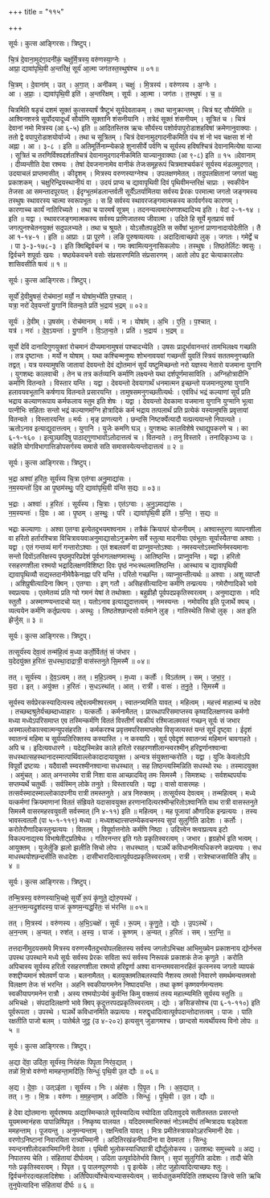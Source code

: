 +++
title = "११५"

+++


सूर्यः। कुत्स आङ्गिरसः। त्रिष्टुप्।

चि॒त्रं दे॒वाना॒मुद॑गा॒दनी॑कं॒ चक्षु॑र्मि॒त्रस्य॒ वरु॑णस्या॒ग्नेः ।  
आप्रा॒ द्यावा॑पृथि॒वी अ॒न्तरि॑क्षं॒ सूर्य॑ आ॒त्मा जग॑तस्त॒स्थुष॑श्च ॥ ०१॥

चि॒त्रम् । दे॒वाना॑म् । उत् । अ॒गा॒त् । अनी॑कम् । चक्षुः॑ । मि॒त्रस्य॑ । वरु॑णस्य । अ॒ग्नेः ।  
आ । अ॒प्राः॒ । द्यावा॑पृथि॒वी इति॑ । अ॒न्तरि॑क्षम् । सूर्यः॑ । आ॒त्मा । जग॑तः । त॒स्थुषः॑ । च॒ ॥

चित्रमिति षडृचं दशमं सूक्तं कुत्सस्यार्षं त्रैष्टुभं सूर्यदेवताकम् । तथा चानुक्रान्तम् । चित्रं षट् सौर्यमिति ॥ आश्विनशस्त्रे सूर्योदयादूर्ध्वं सौर्याणि सूक्तानि शंसनीयानि । तत्रेदं सूक्तं शंसनीयम् । सूत्रितं च । चित्रं देवानां नमो मित्रस्य (आ ६-५) इति ॥ आदितस्तिस्र ऋचः सौर्यस्य पशोर्वपापुरोडाशहविषां क्रमेणानुवाक्याः । ततो द्वे वपापुरोडाशयोर्याज्ये । तथा च सूत्रितम् । चित्रं देवानामुदगादनीकमिति पंच शं नो भव चक्षसा शं नो अह्ना । आ । ३-८ । इति ॥ अतिमूर्तिनाम्न्येकाहे शुनासीर्ये पर्वणि च सूर्यस्य हविषश्चित्रं देवानामित्येषा याज्या । सूत्रितं च तरणिर्विश्वदर्शतश्चित्रं देवानामुदगादनीकमिति याज्यानुवाक्याः (आ ९-८) इति ॥ १५ ॥देवानाम् । दीव्यन्तीति देवा रश्मयः । तेषां देवजनानामेव वानीकं तेजःसमूहरूपं चित्रमाश्चर्यकरं सूर्यस्य मंडलमुदगात् । उदयाचलं प्राप्तमासीत् । कीदृशम् । मित्रस्य वरुणस्याग्नेश्च । उपलक्षणमेतत् । तदुपलक्षितानां जगतां चक्षुः प्रकाशकम् । चक्षुरिन्द्रियस्थानीयं वा । उदयं प्राप्य च द्यावापृथिवी दिवं पृथिवीमन्तरिक्षं चाप्राः । स्वकीयेन तेजसा आ समन्तादपूरयत् । ईदृग्भूतमंडलान्तर्वती सूर्येंऽतर्यामितया सर्वस्य प्रेरकः परमात्मा जगतो जङ्गमस्य तस्थुषः स्थावरस्य चात्मा स्वरूपभूतः । स हि सर्वस्य स्थावरजङ्गमात्मकस्य कार्यवर्गस्य कारणम् । कारणाच्च कार्यं नातिरिच्यते । तथा च पारमर्षं सूत्रम् । तदनन्यत्वमारंभणशब्दादिभ्य इति । वेदां २-१-१४ । इति ॥ यद्वा । स्थावरजङ्गमात्मकस्य सर्वस्य प्राणिजातस्य जीवात्मा । उदिते हि सूर्ये मृतप्रायं सर्वं जगत्पुनश्चेतनयुक्तं सदुपलभ्यते । तथा च श्रूयते । योऽसौतपन्नुदेति स सर्वेषां भूतानां प्राणानादायोदेतीति । तै आ १-१४-१ । इति ॥ आप्राः । प्रा पूरणे । लङि पुरुषव्यत्ययः । अदादित्वाच्छपो लुक् । जगतः । गमेर्द्वे च । पा ३-३-१७८-३ । इति क्विब्द्विर्वचनं च । गमः क्वामित्यनुनासिकलोपः । तस्थुषः । तिष्ठतेर्लिटः क्वसुः । द्विर्वचने शपूर्वाः खयः । षष्ठ्येकवचने वसोः संप्रसारणमिति संप्रसारणम् । आतो लोप इट चेत्याकारलोपः शासिवसीति षत्वं ॥ १ ॥

सूर्यः। कुत्स आङ्गिरसः। त्रिष्टुप्।

सूर्यो॑ दे॒वीमु॒षसं॒ रोच॑मानां॒ मर्यो॒ न योषा॑म॒भ्ये॑ति प॒श्चात् ।  
यत्रा॒ नरो॑ देव॒यन्तो॑ यु॒गानि॑ वितन्व॒ते प्रति॑ भ॒द्राय॑ भ॒द्रम् ॥ ०२॥

सूर्यः॑ । दे॒वीम् । उ॒षस॑म् । रोच॑मानाम् । मर्यः॑ । न । योषा॑म् । अ॒भि । ए॒ति॒ । प॒श्चात् ।  
यत्र॑ । नरः॑ । दे॒व॒ऽयन्तः॑ । यु॒गानि॑ । वि॒ऽत॒न्व॒ते । प्रति॑ । भ॒द्राय॑ । भ॒द्रम् ॥

सूर्यो देविं दानादिगुणयुक्तां रोचमानं दीप्यमानामुषसं पश्चादभ्येति । उषसः प्रादुर्भावानन्तरं तामभिलक्ष्य गच्छति । तत्र दृष्टान्तः । मर्यो न योषाम् । यथा कश्चिन्मनुष्यः शोभनावयवां गच्छन्तीं युवतिं स्त्रियं सततमनुगच्छति तद्वत् । यत्र यस्यामुषसि जातायां देवयन्तो देवं द्योतमानं सूर्यं यष्टुमिच्छन्तो नरो यज्ञस्य नेतारो यजमाना युगानि । युगशब्दः कालवाची । तेन च तत्र कर्तव्यानि कर्माणि लक्ष्यन्ते यथा दर्शपूर्णमासाविति । अग्निहोत्रादीनि कर्माणि वितन्वते । विस्तार यन्ति । यद्वा । देवयन्तो देवयागार्थं धनमात्मन इच्छन्तो यजमानपुरुषा युगानि हलावयवभूतानि कर्षणाय वितन्वते प्रसारयन्ति । तामुषसमनुगच्छतीत्यर्थः । एवंविधं भद्रं कल्याणां सूर्यं प्रति भद्राय कल्याणरूपाय कर्मफलाय स्तुम इति शेषः । यद्वा । देवयन्तो देवकामा यजमाना युगानि युग्मानि भूत्वा पत्नीभिः सहिताः सन्तो भद्रं कल्याणमग्नि होत्रादिकं कर्म भद्राय तत्पलार्थं प्रति प्रत्येकं यस्यामुषसि प्रवृत्तायां वितन्वते । विस्तारयन्ति ॥ मर्यः । मृङ् प्राणत्यागे । छन्दसि निष्टर्क्येत्यादौ यत्प्रत्ययान्तो निपात्यते । ऋतोऽनाव इत्याद्युदात्तत्वम् । युगानि । युजेः कमणि घञ् । युगशब्दः कालविशेषे रथाद्युपकरणे च । का ६-१-१६० । इत्युञ्छादिषु पाठाद्गुणाभावोंऽतोदात्तत्वं च । वितन्वते । तनु विस्तारे । तनादिकृञ्भ्य उः । सहेति योगविभागात्तिङोपसर्गस्य समासे सति समासस्येत्यन्तोदात्तत्वं ॥ २ ॥

सूर्यः। कुत्स आङ्गिरसः। त्रिष्टुप्।

भ॒द्रा अश्वा॑ ह॒रितः॒ सूर्य॑स्य चि॒त्रा एत॑ग्वा अनु॒माद्या॑सः ।  
न॒म॒स्यन्तो॑ दि॒व आ पृ॒ष्ठम॑स्थुः॒ परि॒ द्यावा॑पृथि॒वी य॑न्ति स॒द्यः ॥ ०३॥

भ॒द्राः । अश्वाः॑ । ह॒रितः॑ । सूर्य॑स्य । चि॒त्राः । एत॑ऽग्वाः । अ॒नु॒ऽमाद्या॑सः ।  
न॒म॒स्यन्तः॑ । दि॒वः । आ । पृ॒ष्ठम् । अ॒स्थुः॒ । परि॑ । द्यावा॑पृथि॒वी इति॑ । य॒न्ति॒ । स॒द्यः ॥

भद्राः कल्याणाः । अश्वा एतग्वा इत्येतदुभयमश्वनाम । तत्रैकं क्रियापरं योजनीयम् । अश्वास्तुरगा व्यापनशीला वा हरितो हर्तारश्चित्रा विचित्रावयवाअनुमाद्यासोऽनुक्रमेण सर्वे स्तुत्या मादनीयाः एवंभूताः सूर्यास्यैतग्वा अश्वाः । यद्वा । एतं गन्तव्यं मार्गं गन्तारोऽश्वाः । एतं शबलवर्णं वा प्राप्नुवन्तोऽश्वाः । नमस्यन्तोऽस्माभिर्नमस्यमानाः सन्तो दिवोंऽतरिक्षस्य पृष्ठमुपरिप्रदेशं पूर्वभागलक्षणमास्थुः । आतिष्ठन्ति । प्राप्नुवन्ति । यद्वा । हरितो रसहरणशीला रश्मयो भद्रादिलक्षणविशिष्टा दिवः पृष्ठं नभःस्थलमातिष्ठन्ति । आस्थाय च द्यावापृथिवी द्यावापृथिव्यौ सद्यस्तदानीमेवैकेनाह्ना परि यन्ति । परितो गच्छन्ति । व्याप्नुवन्तीत्यर्थः ॥ अश्वाः । अशू व्याप्तौ । अशिप्रुषीत्यादिना क्विन् । एतग्वाः । इण् गतौ । असिहसीत्यादिना कर्मणि तन्प्रत्ययः । गमेरौणादिको भावे स्वप्रत्ययः । एतमेतव्यं प्रति ग्वो गमनं येषां ते तथोक्ताः । बहुव्रीहौ पूर्वपदप्रकृतिस्वरत्वम् । अनुमाद्यासः । मदि स्तुतौ । अस्माण्ण्यन्तादचो यत् । यतोऽनाव इत्याद्युदात्तत्वम् । नमस्यन्तः । नमोवरिव इति पूजार्थे क्यच् । व्यत्ययेन कर्मणि कर्तृप्रत्ययः । अस्थुः । तिष्ठतेश्छान्दसो वर्तमाने लुङ् । गातिस्थेति सिचो लुक् । अत इति झेर्जुस् ॥ ३ ॥

सूर्यः। कुत्स आङ्गिरसः। त्रिष्टुप्।

तत्सूर्य॑स्य देव॒त्वं तन्म॑हि॒त्वं म॒ध्या कर्तो॒र्वित॑तं॒ सं ज॑भार ।  
य॒देदयु॑क्त ह॒रितः॑ स॒धस्था॒दाद्रात्री॒ वास॑स्तनुते सि॒मस्मै॑ ॥ ०४॥

तत् । सूर्य॑स्य । दे॒व॒ऽत्वम् । तत् । म॒हि॒ऽत्वम् । म॒ध्या । कर्तोः॑ । विऽत॑तम् । सम् । ज॒भा॒र॒ ।  
य॒दा । इत् । अयु॑क्त । ह॒रितः॑ । स॒धऽस्था॑त् । आत् । रात्री॑ । वासः॑ । त॒नु॒ते॒ । सि॒मस्मै॑ ॥

सूर्यस्य सर्वप्रेरकस्यादित्यस्य तद्देवत्वमीश्वरत्वम् । स्वातन्त्र्यमिति यावत् । महित्वम् । महत्त्वं माहात्म्यं च तदेव । तच्छब्दश्रुतेर्यच्छब्दाध्याहारः । यत्कर्तोः । कर्मनामैतत् । प्रारब्धापरिसमाप्तस्य कृष्यादिलक्षणस्य कर्मणो मध्या मध्येऽपरिसमाप्त एव तस्मिन्कर्मणि विततं विस्तीर्णं स्वकीयं रश्मिजालमस्तं गच्छन् सूर्यः सं जभार अस्माल्लोकात्स्वात्मन्युपसंहरति । कर्मकरश्च प्रवृत्तमपरिसमाप्तमेव विसृजत्यस्तं यन्तं सूर्यं दृष्ट्वा । ईदृशं स्वातन्त्रं महिमा च सूर्यव्यतिरिक्तस्य कस्यास्ति । न कस्यापि । सूर्य एवेदृशं स्वातन्त्र्यं महिमानं चावगाहते । अपि च । इदित्यवधारणे । यदेद्यस्मिन्नेव काले हरितो रसहरणशीलान्स्वरश्मीन् हरिद्वर्णानश्वान्वा सधस्थात्सहस्थानादस्मात्पार्थिवाल्लोकादादायायुक्त । अन्यत्र संयुक्तान्करोति । यद्वा । युजिः केवलोऽपि विपूर्वो द्रष्टव्यः । यदैवासौ स्म्वरश्मीनश्वान्वा सधस्थात् । सह तिष्ठन्त्यस्मिन्निति सधस्थो रथः । तस्मादयुक्त । अमुंचत् । आत् अनन्तरमेव रात्री निशा वास आच्छादयितृ तमः सिमस्मै । सिमशब्दः । सर्वशब्दपर्यायः सप्तम्यर्थे चतुर्थीः । सर्वस्मिन् लोके तनुते । विस्तारयति । यद्वा । वासो वासरमहः । तत्सर्वस्मादस्माल्लोकादपनीय रात्री तमस्तनुते । अत्र निरुक्तम् । तत्सूर्यस्य देवत्वम् । तन्महित्वम् । मध्ये यत्कर्मणां क्रियमाणानां विततं संह्रियते यदासावयुक्त हरणानादित्यरश्मीन्हरितोऽश्वानिति वाथ रात्री वासस्तनुते सिमस्मै वासरमहरवयुवती सर्वस्मात् (नि ४-११) इति ॥ महित्वम् । मह पूजायां औणादिक इन्प्रत्ययः । तस्य भावस्त्वतलौ (पा ५-१-११९) मध्या । मध्यशब्दात्सप्तम्येकवचनस्य सुपां सुलुगिति डादेशः । कर्तोः । करोतेरौणादिकस्तुन्प्रत्ययः । विततम् । विपूर्वात्तनोतेः कर्मणि निष्ठा । उदित्त्वेन क्त्वाप्रत्यय इटो विकल्पनाद्यस्य विभाषेतीट्प्रतिषेधः । गतिरनन्तर इति गतेः प्रकृतिस्वरत्वम् । जभार । हृग्रहोर्भ इति भत्वम् । आयुक्तम् । युजेर्लुङि झलो झलीति सिचो लोपः । सधस्थात् । घञर्थे कविधानमित्यधिकरणे कप्रत्ययः । सध माधस्थयोश्छन्दसीति सधादेशः । दासीभारादित्वात्पूर्वपदप्रकृतिस्वरत्वम् । रात्री । रात्रेश्चाजसाविति ङीप् ॥ ४ ॥

सूर्यः। कुत्स आङ्गिरसः। त्रिष्टुप्।

तन्मि॒त्रस्य॒ वरु॑णस्याभि॒चक्षे॒ सूर्यो॑ रू॒पं कृ॑णुते॒ द्योरु॒पस्थे॑ ।  
अ॒न॒न्तम॒न्यद्रुश॑दस्य॒ पाजः॑ कृ॒ष्णम॒न्यद्ध॒रितः॒ सं भ॑रन्ति ॥ ०५॥

तत् । मि॒त्रस्य॑ । वरु॑णस्य । अ॒भि॒ऽचक्षे॑ । सूर्यः॑ । रू॒पम् । कृ॒णु॒ते॒ । द्योः । उ॒पऽस्थे॑ ।  
अ॒न॒न्तम् । अ॒न्यत् । रुश॑त् । अ॒स्य॒ । पाजः॑ । कृ॒ष्णम् । अ॒न्यत् । ह॒रितः॑ । सम् । भ॒र॒न्ति॒ ॥

तत्तदानीमुदयसमये मित्रस्य वरुणस्यैतदुभयोपलक्षितस्य सर्वस्य जगतोऽभिचक्ष आभिमुख्येन प्रकाशनाय द्योर्नभस उपस्थ उपस्थाने मध्ये सूर्यः सर्वस्य प्रेरकः सविता रूपं सर्वस्य निरूपकं प्रकाशकं तेजः कृणुते । करोति अपिचास्य सूर्यस्य हरितो रसहरणशीला रश्मयो हरिद्वर्णा अश्वा वानन्तमवसानरहितं कृत्स्नस्य जगतो व्यापकं रुशद्दीप्यमानं श्वेतवर्णं पाजः । बलनामैतत् । बलयुक्तमतिबलस्यापि नैशस्य तमसो निवारणे समर्थमन्यत्तमसो विलक्षण तेजः सं भरन्ति । अहनि स्वकीयागमनेन निष्पादयन्ति । तथा कृष्णं कृष्णवर्णमन्यत्तमः स्वकीयापगमनेन रात्रौ । अस्य रश्मयोऽप्येवं कुर्वन्ति किमु वक्तव्यं तस्य महात्म्यमिति सूर्यस्य स्तुतिः ॥ अभिचक्षे । संपदादिलक्षणो भावे क्विप् कृदुत्तरपदप्रकृतिस्वरत्वम् । द्योः । ङसिङसोश्च (पा ६-१-११०) इति पूर्वरूपता । उपस्थे । घञर्थे कविधानमिति कप्रत्ययः । मरुद्वृधादित्वात्पूर्वपदान्तोदात्तत्वम् । पाजः । पाति रक्षतीति पाजो बलम् । पातेर्बले जुट्ट (उ ४-२०२) इत्यसुन् जुडागमश्च । छान्दसो मत्वर्थीयस्य विनो लोपः ॥ ५ ॥

सूर्यः। कुत्स आङ्गिरसः। त्रिष्टुप्।

अ॒द्या दे॑वा॒ उदि॑ता॒ सूर्य॑स्य॒ निरंह॑सः पिपृ॒ता निर॑व॒द्यात् ।  
तन्नो॑ मि॒त्रो वरु॑णो मामहन्ता॒मदि॑तिः॒ सिन्धुः॑ पृथि॒वी उ॒त द्यौः ॥ ०६॥

अ॒द्य । दे॒वाः॒ । उत्ऽइ॑ता । सूर्य॑स्य । निः । अंह॑सः । पि॒पृ॒त । निः । अ॒व॒द्यात् ।  
तत् । नः॒ । मि॒त्रः । वरु॑णः । म॒म॒ह॒न्ता॒म् । अदि॑तिः । सिन्धुः॑ । पृ॒थि॒वी । उ॒त । द्यौः ॥

हे देवा द्योतमानाः सूर्यरश्मयः अद्यास्मिन्काले सूर्यस्यादित्य स्योदिता उदितावुदये सतीतस्ततः प्रसरन्तो यूयमस्मानंहसः पापान्निष्पिपृत । निष्कृष्य पालयत । यदिदमस्माभिरुक्तं नोऽस्मदीयं तन्मित्रादयः षड्देवता ममहन्ताम् । पूजयन्तु । अनुमन्यन्ताम् । रक्षन्त्विति यावत् । मित्रः प्रमीतेस्त्रायकोऽहरभिमानी देवः । वरणोऽनिष्टानां निवारयिता रात्र्यभिमानी । अदितिरखंडनीयादीना वा देवमाता । सिन्धुः स्यन्दनशीलोदकाभिमानिनी देवता । पृथिवी भूलोकस्याधिष्ठात्री द्यौर्द्युलोकस्य । उतशब्दः समुच्चये ॥ अद्य । निपातस्य चेति । संहितायां दीर्घत्वम् । उदिता उत्पूर्वादेतेर्भावे क्तिन् । सुपां सुलुगिति डादेशः । तादौ चेति गतेः प्रकृतिस्वरत्वम् । पिपृत । पॄ पालनपूरणयोः । पृ इत्येके । लोट जुहोत्यादित्याच्छपः श्लुः । द्विर्वचनोरदत्वहलादिशेषाः । अर्तिपिपर्त्योश्चेत्यभ्यासस्येत्वम् । सार्वधातुकमपिदिति तशब्दस्य ङित्त्वे सति ऋचि तुनुघेत्यादिना संहितायां दीर्घः ॥ ६ ॥